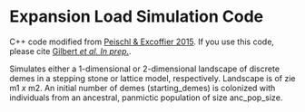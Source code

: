 # Expansion Load Simulation Code

C++ code modified from [Peischl & Excoffier 2015](http://onlinelibrary.wiley.com/doi/10.1111/mec.13154/abstract). If you use this code, please cite [Gilbert *et al. In prep.*]().

Simulates either a 1-dimensional or 2-dimensional landscape of discrete demes in a stepping stone or lattice model, respectively. Landscape is of zie m1 $x$ m2. An initial number of demes (starting_demes) is colonized with individuals from an ancestral, panmictic population of size anc_pop_size.